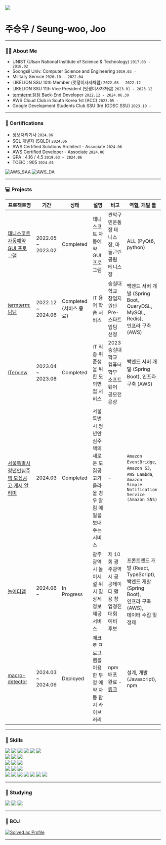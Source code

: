 <img src="https://capsule-render.vercel.app/api?type=waving&color=auto&height=300&section=header&text=Seung%2Dwoo%20Joo%27%s%20Github&fontSize=60&animation=fadeIn&fontAlignY=38&&descAlignY=54&descAlign=70">    

# 주승우  / Seung-woo, Joo

---

### 🧑‍💼 About Me
- UNIST (Ulsan National Institute of Science & Technology) `2017.03 - 2018.02`
- Soongsil Univ. Computer Science and Engineering `2019.03 - `
- Military Service `2020.10 - 2022.04`
- LIKELION SSU 10th Member (멋쟁이사자처럼) `2022.03 - 2022.12`
- LIKELION SSU 11th Vice President (멋쟁이사자처럼) `2023.01 - 2023.12`
- [termterm:텀텀](https://www.termterm.site) Back-End Developer `2022.12 - 2024.06.30`
- AWS Cloud Club in South Korea 1st (ACC) `2023.05 - `
- Google Development Students Club SSU 3rd (GDSC SSU) `2023.10 - `

---

### 🪪 Certifications
- 정보처리기사 `2024.06`
- SQL 개발자 (SQLD) `2024.06`
- AWS Certified Solutions Architect - Associate `2024.06`
- AWS Certified Developer - Associate `2024.06`
- GPA : 4.16 / 4.5 `2019.03 ~ 2024.06`
- TOEIC : 905 `2024.01`

![AWS_SAA](https://images.credly.com/size/110x110/images/0e284c3f-5164-4b21-8660-0d84737941bc/image.png)
![AWS_DA](https://images.credly.com/size/110x110/images/b9feab85-1a43-4f6c-99a5-631b88d5461b/image.png)

---

### 💻 Projects
| 프로젝트명                                                                              | 기간                | 상태                 | 설명                              | 비고                                                             | 역할, 개발 툴                                                                                                 |
|------------------------------------------------------------------------------------|-------------------|--------------------|---------------------------------|----------------------------------------------------------------|----------------------------------------------------------------------------------------------------------|
| [테니스코트 자동예약 GUI 프로그램](https://github.com/thisIsJooS/tennis-court-auto-reservation) | 2022.05 ~ 2023.02 | Completed          | 테니스코트 자동예약 GUI 프로그램             | 관악구민운동장 테니스장, 마들근린공원 테니스장                                      | ALL (PyQt6, python)                                                                                      |
| [termterm:텀텀](https://github.com/MZ-OFFISSU/termterm-BE-v2)                        | 2022.12 ~ 2024.06 | Completed (서비스 종료) | IT 용어 학습 서비스                    | 숭실대학교 창업지원단 Pre-스타트업팀 선정                                       | 백엔드 서버 개발 (Spring Boot, QueryDSL, MySQL, Redis),<br/> 인프라 구축(AWS)                                             |
| [ITerview](https://github.com/BLACKPINK-SLJY)                                      | 2023.04 ~ 2023.08 | Completed          | IT 직종 취준생을 위한 모의면접 서비스          | 2023 숭실대학교 컴퓨터학부 소프트웨어 공모전 은상                                  | 백엔드 서버 개발 (Spring Boot), 인프라 구축 (AWS)                                                                    |
| [서울특별시 청년안심주택 모집공고 게시 알리미](https://github.com/thisIsJooS/youth-house-recruitment-notifier)                                                       | 2024.03           | Completed          | 서울특별시 청년안심주택의 새로운 모집공고가 올라올 경우 알림 메일을 보내주는 서비스| -                                                              | `Amazon EventBridge`,<br/>`Amazon S3`, <br/>`AWS Lambda`, <br/>`Amazon Simple Notification Service (Amazon SNS)` |
| [놀이터맵](https://gj.noritermap.com)                                                  | 2024.06 ~         | In Progress        | 광주광역시 놀이시설 위치 및 상세 정보 제공 서비스    | 제 10회 광주광역시 공공데이터 활용 창업경진대회 예비 후보                              | 프론트엔드 개발 (React, TypeScript),<br/> 백엔드 개발 (Spring Boot),<br/> 인프라 구축 (AWS),<br/> 데이터 수집 및 정제                            |
| [macro-detector](https://github.com/thisIsJooS/macro-detector)                     | 2024.03 ~ 2024.06 | Deployed           | 매크로 프로그램을 이용한 부정 예약 자동 탐지 라이브러리 | npm 배포 완료 - [링크](https://www.npmjs.com/package/macro-detector) | 설계, 개발 (Javascript), npm                                                                                 |

---

### 💼 Skills
<div>
<img src="https://img.shields.io/badge/Java-007396?style=flat-square&logo=java&logoColor=white" />
<img src="https://img.shields.io/badge/SpringBoot-6DB33F?style=flat-square&logo=SpringBoot&logoColor=white" />
<img src="https://img.shields.io/badge/JUnit5-25A162?style=flat-square&logo=JUnit5&logoColor=white" />
<img src="https://img.shields.io/badge/apachejmeter-D22128?style=flat-square&logo=apachejmeter&logoColor=white" />
<img src="https://img.shields.io/badge/JPA-6DB33F?style=flat-square&logo=SpringBoot&logoColor=white" />
<img src="https://img.shields.io/badge/Querydsl-6DB33F?style=flat-square&logo=SpringBoot&logoColor=white" />
<br>
<img src="https://img.shields.io/badge/python-3776AB?style=flat-square&logo=python&logoColor=white" />
<img src="https://img.shields.io/badge/PyQt6-41CD52?style=flat-square&logo=Qt&logoColor=white" />
<img src="https://img.shields.io/badge/selenium-43B02A?style=flat-square&logo=selenium&logoColor=white" />
<br>
<img src="https://img.shields.io/badge/MongoDB-47A248?style=flat-square&logo=MongoDB&logoColor=white" />
<img src="https://img.shields.io/badge/Redis-DC382D?style=flat-square&logo=Redis&logoColor=white" />
<img src="https://img.shields.io/badge/RabbitMQ-FF6600?style=flat-square&logo=RabbitMQ&logoColor=white" />
<br>
<img src="https://img.shields.io/badge/Swagger-85EA2D?style=flat-square&logo=Swagger&logoColor=white" /> 
<img src="https://img.shields.io/badge/GithubActions-2088FF?style=flat-square&logo=GithubActions&logoColor=white" />
<img src="https://img.shields.io/badge/Docker-2496ED?style=flat-square&logo=Docker&logoColor=white" />
<br>
<img src="https://img.shields.io/badge/AmazonEC2-FF9900?style=flat-square&logo=AmazonEC2&logoColor=white" /> 
<img src="https://img.shields.io/badge/AmazonS3-569A31?style=flat-square&logo=AmazonS3&logoColor=white" /> 
<img src="https://img.shields.io/badge/AmazonRDS-527FFF?style=flat-square&logo=AmazonRDS&logoColor=white" />
<img src="https://img.shields.io/badge/AWS Lambda-FF9900?style=flat-square&logo=AWSLambda&logoColor=white" />
<img src="https://img.shields.io/badge/AmazonECS-FF9900?style=flat-square&logo=AmazonECS&logoColor=white" />
<img src="https://img.shields.io/badge/Amazon Elasticache-C925D1?style=flat-square&logo=AmazonElasticache&logoColor=white" />
<img src="https://img.shields.io/badge/Amazon SQS-FF4F8B?style=flat-square&logo=AmazonSQS&logoColor=white" />
<br>
</div>

---

### 📖 Studying
<div>
<img src="https://img.shields.io/badge/React-61DAFB?style=flat-square&logo=React&logoColor=white"/>
<img src="https://img.shields.io/badge/TypeScript-3178C6?style=flat-square&logo=TypeScript&logoColor=white"/>
<img src="https://img.shields.io/badge/Kotlin-7F52FF?style=flat-square&logo=Kotlin&logoColor=white" />
</div>

---

### 🌱 BOJ

[![Solved.ac Profile](http://mazassumnida.wtf/api/v2/generate_badge?boj=ive)](https://solved.ac/ive/)


--- 
  <!--
  💻 Stats
  <br><br>
  ![thisisjoos's GitHub stats](https://github-readme-stats.vercel.app/api?username=thisisjoos&show_icons=true&theme=dark)

  <hr>
  -->


